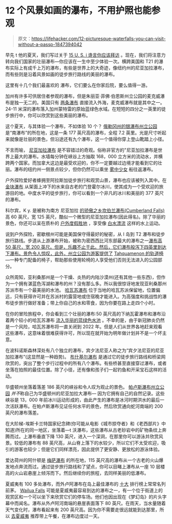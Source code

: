 # 12 个风景如画的瀑布，不用护照也能参观

> 原文：<https://lifehacker.com/12-picturesque-waterfalls-you-can-visit-without-a-passp-1847394042>

早先 t 他的夏天，我们写过关于 [15 U. S. i 谗言你应该拜访](https://lifehacker.com/15-island-vacations-where-you-wont-need-a-passport-1847174446) 。现在，我们将注意力转向我们国家的壮丽瀑布—你应该在一生中至少体验一次。横跨美国和 T21 的瀑布实际上有成千上万的瀑布，有些是世界上的大奇迹，像纽约州的尼亚加拉瀑布，而有些则是沿着风景如画的徒步旅行路线的美丽的瀑布。

这里有十几个我们最喜欢的 瀑布，它们要么在你家后院，要么值得一游。

加州有许多可供居住者参观的瀑布，但是朱丽亚·菲佛·伯恩斯州立公园的麦克威瀑布是独一无二的。美国只有 [两条瀑布](https://www.worldatlas.com/articles/mesmerizing-nature-destinations-waterfalls-that-enter-the-sea.html) 直接流入外海，麦克威瀑布就是其中之一。24-11 米深的瀑布落入加州蒙特雷的原始蓝绿色水域。在短短的四分之一英里的徒步旅行中，你可以欣赏到这些美丽的瀑布。

这个夏天，与其体验一个瀑布，不如体验 10 个？ [俄勒冈州的银瀑布州立公园](https://stateparks.oregon.gov/index.cfm?do=park.profile&parkId=151)是“南瀑布”的所在地，这是一条 177 英尺高的瀑布，全程 7.2 英里。光是尺寸听起来就像是壮丽的景色，但沿途还有九个瀑布，这一个值得你穿上登山靴踏上小径。

不言而喻， [尼亚加拉瀑布](https://www.niagarafallsstatepark.com/) 是不容错过的奇观。俗称非官方的"尼亚加拉瀑布是世界上最大的瀑布。水墙每分钟在峡谷上方抽取 168，000 立方米的流动水，并横跨两个国家。而加拿大这边是最受欢迎的，你不一定要越过边境才能看到它的壮丽。瀑布的纽约州一侧景点较少，但你仍然可以乘坐 [雾中少女](https://www.maidofthemist.com/) 船往返瀑布。

户外探险爱好者蜂拥至阿拉斯加徒步旅行和观赏山景，瀑布也应该被列入其中。在 [金块瀑布](https://www.world-of-waterfalls.com/waterfalls/pacific-northwest-nugget-falls/) 从架面上冲下的水来自古老的门登霍尔冰川，使其成为一个受欢迎的旅游目的地。中度水平的徒步旅行，你可以看到一个非凡的冰川和美丽的 377 英尺的瀑布。

科尔宾，K y. 是被称为南方 尼亚加拉 [的骄傲之乡坎伯兰瀑布(Cumberland Falls)](https://www.world-of-waterfalls.com/waterfalls/eastern-us-cumberland-falls/)高 60 英尺，宽 125 英尺，酷似一个微型的尼亚加拉瀑布(因此得名)。除了华丽的景色，你还可以呆在质朴的 [户外度假胜地](https://parks.ky.gov/corbin/parks/resort/cumberland-falls-state-resort-park) ，享受像 [白水漂流](https://www.ky-rafting.com/summer-and-fall--cumberland-below-the-falls.html) 这样的水上运动。

说到户外探险，密歇根州可能是美国保守得最好的秘密，从 I 岛到 T2 瀑布和徒步旅行路线。步道从上游瀑布开始，被称为密西西比河东部最大的瀑布之一[瀑布高 50 英尺，宽 200 英尺。但是，乐趣不止于此。然后，它们瀑布般泻下四英里到达下瀑布。景色令人惊叹，此外，州立公园为游客提供了](https://www.michigan.org/property/tahquamenon-falls-state-park) [Tahquamenon 的轨道椅](https://www2.dnr.state.mi.us/Publications/PDFS/RecreationCamping/tahquamenon_track_chair.pdf)—一种专门配备的椅子，帮助那些使用轮椅的人享受他们否则无法进入的公园部分。

众所周知，亚利桑那州是一个干燥、炎热的内陆沙漠州(还有其他一些东西)，但作为一个拥有湛蓝色泻湖和瀑布的州？没有那么多。所以我很惊讶地发现亚利桑那州苏派市有一个最美丽的水池。 [哈瓦苏瀑布](https://www.visitarizona.com/like-a-local/a-guide-to-visiting-havasu-falls-the-right-way/) 位于当地的哈瓦苏派保留地，位置偏远，只有获得许可并在苏派村的露营地或住宿晚才能进入。为高强度和挑战性的瀑布徒步旅行做好准备；带上你自己的水和零食，因为你要在路上走四个小时。

在你的冒险旅程中，你会看到三个壮丽的瀑布:50 英尺高的下纳瓦霍瀑布和瀑布沿着两个较小的哈瓦苏瀑布 [流入华丽的蓝绿色水池](https://www.tripadvisor.com/Attraction_Review-g31371-d109442-Reviews-Havasu_Falls-Supai_Arizona.html) 。不幸的是，由于新冠肺炎仍然是一个风险，哈瓦苏瀑布将一直关闭到 2022 年。但是人们从世界各地赶来观看这些瀑布，这意味着很难获得许可，所以现在就开始为明年做计划并不是一个坏主意。

在波科诺斯森林深处有八个独立的瀑布，宾夕法尼亚人称之为“宾夕法尼亚的尼亚加拉瀑布”(这显然是一种趋势)。 [布什基尔瀑布](https://www.visitbushkillfalls.com/) 是通过它的徒步旅行路线和桥梁网欣赏的，突出了整个步行过程中的所有八个瀑布。有些桥甚至直接穿过瀑布，或者坐落在拍照的最佳位置。除了小径，还有像和孩子们一起钓鱼和开采宝石这样的活动。

华盛顿州坐落着落差 186 英尺的峡谷和令人叹为观止的景色。 [帕卢斯瀑布州立公园](https://parks.state.wa.us/559/Palouse-Falls) *并不*称自己为华盛顿州的尼亚加拉大瀑布— 因为它拥有自己的自然记录。这些峡谷是 13，000 年前冰川运动形成的，由此产生的瀑布是冰河时期洪水的最后一次活跃瀑布。在帕卢斯瀑布见证任何水平的景色，然后欣赏通向蛇河南端的 200 英尺的瀑布落差。

在大阶梯-埃斯卡兰特国家纪念碑(你可能从电影《城市掠夺者》和《老西部片》中知道)所在的同一地区，坐落着—t 沃瀑布，这些瀑布从古老砂岩中的矿物条纹上奔腾而过。上瀑布垂直下降 130 英尺，进入一个深洞，在那里你可以游泳并欣赏风景。较低的瀑布有 88 英尺高，从山脊上落下的水较少，所以它们不太受欢迎，吸引的游客也较少；但是它们同样漂亮，因此提供了更安静、更放松的游泳体验。

爱达荷州的阿什顿是 [梅萨瀑布](https://www.fs.usda.gov/detail/ctnf/specialplaces/?cid=stelprdb5196020) 的所在地，115 英尺高的瀑布从一个古老的火山爆发地点奔流而过。通过徒步旅行路线和了望点，你可以目睹上瀑布从一座 10 层楼高的火山岩悬崖上倾泻而下。然后继续你的旅程，去同样美丽的低瀑布。

夏威夷有 100 多处瀑布，而外卢阿瀑布在岛上最佳瀑布的 [十大](https://www.world-of-waterfalls.com/top-10-hawaii-waterfalls/) 排行榜上常常名列前茅。 [Wailua Falls](https://www.gohawaii.com/islands/kauai/regions/lihue/wailua-falls) 可能是夏威夷最容易到达的瀑布之一，有一个位于街道上的观赏区和一个可以坐下来欣赏它们的停车场。他们也因出现在《梦幻岛》的片头字幕中而闻名。瀑布从外卢阿河南端的悬崖表面落下 80 英尺。在雨天，当水量随着天气变化时，瀑布看起来有 200 英尺高。因为你不需要走很远就能到达那里，所以 [去夏威夷](https://www.gohawaii.com/islands/kauai/regions/lihue/wailua-falls) 推荐带上午餐，在瀑布边度过一天。